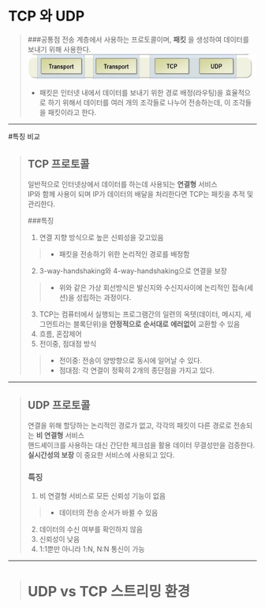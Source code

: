 # TCP 와 UDP
> ###공통점
> 전송 계층에서 사용하는 프로토콜이며, __패킷__ 을 생성하여 데이터를 보내기 위해 사용한다.
![img.png](imgs/TransportLayerImg.png)
> - 패킷은 인터넷 내에서 데이터를 보내기 위한 경로 배정(라우팅)을 효율적으로 하기 위해서 데이터를 여러 개의 조각들로 나누어 전송하는데,
    이 조각들을 패킷이라고 한다.

<hr>

#특징 비교

> ## TCP 프로토콜
> 일반적으로 인터넷상에서 데이터를 하는데 사용되는 __연결형__ 서비스 \
> IP와 함께 사용이 되며 IP가 데이터의 배달을 처리한다면 TCP는 패킷을 추적 및 관리한다.
> 
> ###특징
> 1. 연결 지향 방식으로 높은 신뢰성을 갖고있음
> >- 패킷을 전송하기 위한 논리적인 경로를 배정함
> 2. 3-way-handshaking와 4-way-handshaking으로 연결을 보장
> >- 위와 같은 가상 회선방식은 발신지와 수신지사이에 논리적인 접속(세션)을 성립하는 과정이다. 
> 3. TCP는 컴퓨터에서 실행되는 프로그램간의 일련의 옥텟(데이터, 메시지, 세그먼트라는 블록단위)을
>       __안정적으로__ __순서대로__ __에러없이__ 교환할 수 있음
> 4. 흐름, 혼잡제어
> 5. 전이중, 점대점 방식
> >- 전이중: 전송이 양방향으로 동시에 일어날 수 있다.
> >- 점대점: 각 연결이 정확히 2개의 종단점을 가지고 있다.

<hr>

> ## UDP 프로토콜
> 연결을 위해 할당하는 논리적인 경로가 없고, 각각의 패킷이 다른 경로로 전송되는 __비 연결형__ 서비스\
> 핸드셰이크를 사용하는 대신 간단한 체크섬을 활용 데이터 무결성만을 검증한다.\
> __실시간성의 보장__ 이 중요한 서비스에 사용되고 있다. 
> 
> ### 특징
>1. 비 연결형 서비스로 모든 신뢰성 기능이 없음
> >- 데이터의 전송 순서가 바뀔 수 있음
>2. 데이터의 수신 여부를 확인하지 않음
>3. 신뢰성이 낮음
>4. 1:1뿐만 아니라 1:N, N:N 통신이 가능

<hr>

> # UDP vs TCP 스트리밍 환경
> 